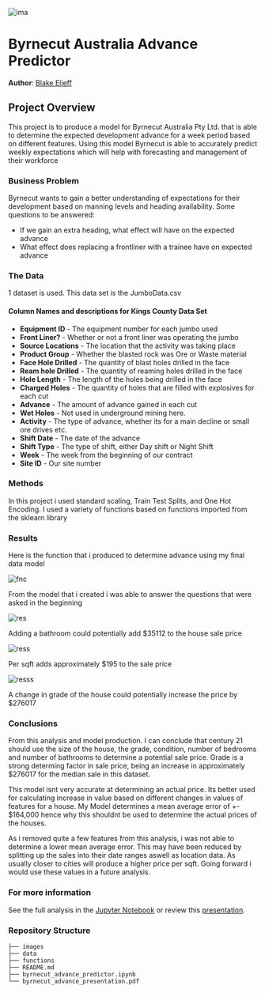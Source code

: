 ![ima](images/king_county.jpg)

# Byrnecut Australia Advance Predictor

**Author**: [Blake Elieff](mailto:blakeelieff@hotmail.com)

## Project Overview

This project is to produce a model for Byrnecut Australia Pty Ltd. that is able to determine the expected development advance for a week period based on different features. Using this model Byrnecut is able to accurately predict weekly expectations which will help with forecasting and management of their workforce

### Business Problem

Byrnecut wants to gain a better understanding of expectations for their development based on manning levels and heading availability. Some questions to be answered:
* If we gain an extra heading, what effect will have on the expected advance
* What effect does replacing a frontliner with a trainee have on expected advance

### The Data

1 dataset is used. This data set is the JumboData.csv

#### Column Names and descriptions for Kings County Data Set

- **Equipment ID** - The equipment number for each jumbo used
- **Front Liner?** - Whether or not a front liner was operating the jumbo
- **Source Locations** - The location that the activity was taking place
- **Product Group** - Whether the blasted rock was Ore or Waste material
- **Face Hole Drilled** - The quantity of blast holes drilled in the face
- **Ream hole Drilled** - The quantity of reaming holes drilled in the face
- **Hole Length** - The length of the holes being drilled in the face
- **Charged Holes** - The quantity of holes that are filled with explosives for each cut
- **Advance** - The amount of advance gained in each cut
- **Wet Holes** - Not used in underground mining here.
- **Activity** - The type of advance, whether its for a main decline or small ore drives etc.
- **Shift Date** - The date of the advance
- **Shift Type** - The type of shift, either Day shift or Night Shift
- **Week** - The week from the beginning of our contract
- **Site ID** - Our site number

### Methods

In this project i used standard scaling, Train Test Splits, and One Hot Encoding.
I used a variety of functions based on functions imported from the sklearn library

### Results
Here is the function that i produced to determine advance using my final data model

![fnc](images/function.png)

From the model that i created i was able to answer the questions that were asked in the beginning

![res](images/results_bath.PNG)

Adding a bathroom could potentially add $35112 to the house sale price

![ress](images/results_sqft.PNG)

Per sqft adds approximately $195 to the sale price

![resss](images/results_grade.PNG)

A change in grade of the house could potentially increase the price by $276017

### Conclusions

From this analysis and model production. I can conclude that century 21 should use the size of the house, the grade, condition, number of bedrooms and number of bathrooms to determine a potential sale price. Grade is a strong determing factor in sale price, being an increase in approximately $276017 for the median sale in this dataset. 

This model isnt very accurate at determining an actual price. Its better used for calculating increase in value based on different changes in values of features for a house. My Model determines a mean average error of +- $164,000 hence why this shouldnt be used to determine the actual prices of the houses.

As i removed quite a few features from this analysis, i was not able to determine a lower mean average error. This may have been reduced by splitting up the sales into their date ranges aswell as location data. As usually closer to cities will produce a higher price per sqft. Going forward i would use these values in a future analysis.


### For more information

See the full analysis in the [Jupyter Notebook](./byrnecut_advance_predictor.ipynb) or review this [presentation](./byrnecut_advance_presentation.pdf).

### Repository Structure

```
├── images
├── data
├── functions
├── README.md
├── byrnecut_advance_predictor.ipynb
└── byrnecut_advance_presentation.pdf
```

